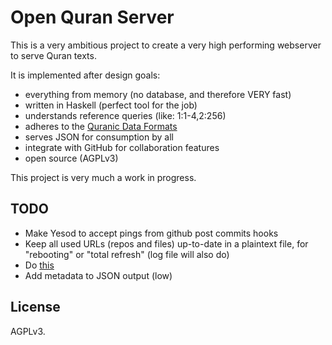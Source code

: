 # Open Quran Server

This is a very ambitious project to create a very high performing
webserver to serve Quran texts.

It is implemented after design goals:

* everything from memory (no database, and therefore VERY fast)
* written in Haskell (perfect tool for the job)
* understands reference queries (like: 1:1-4,2:256)
* adheres to the [Quranic Data Formats](https://github.com/oqc/qdf)
* serves JSON for consumption by all
* integrate with GitHub for collaboration features
* open source (AGPLv3)

This project is very much a work in progress.


## TODO

* Make Yesod to accept pings from github post commits hooks
* Keep all used URLs (repos and files) up-to-date in a plaintext file,
  for "rebooting" or "total refresh" (log file will also do)
* Do [this](http://bradleyfew.com/github-powered-comments/)
* Add metadata to JSON output (low)


## License

AGPLv3.


